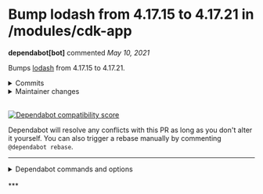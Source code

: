 # Bump lodash from 4.17.15 to 4.17.21 in /modules/cdk-app

**dependabot[bot]** commented *May 10, 2021*

Bumps [lodash](https://github.com/lodash/lodash) from 4.17.15 to 4.17.21.
<details>
<summary>Commits</summary>
<ul>
<li><a href="https://github.com/lodash/lodash/commit/f299b52f39486275a9e6483b60a410e06520c538"><code>f299b52</code></a> Bump to v4.17.21</li>
<li><a href="https://github.com/lodash/lodash/commit/c4847ebe7d14540bb28a8b932a9ce1b9ecbfee1a"><code>c4847eb</code></a> Improve performance of <code>toNumber</code>, <code>trim</code> and <code>trimEnd</code> on large input strings</li>
<li><a href="https://github.com/lodash/lodash/commit/3469357cff396a26c363f8c1b5a91dde28ba4b1c"><code>3469357</code></a> Prevent command injection through <code>_.template</code>'s <code>variable</code> option</li>
<li><a href="https://github.com/lodash/lodash/commit/ded9bc66583ed0b4e3b7dc906206d40757b4a90a"><code>ded9bc6</code></a> Bump to v4.17.20.</li>
<li><a href="https://github.com/lodash/lodash/commit/63150ef7645ac07961b63a86490f419f356429aa"><code>63150ef</code></a> Documentation fixes.</li>
<li><a href="https://github.com/lodash/lodash/commit/00f0f62a979d2f5fa0287c06eae70cf9a62d8794"><code>00f0f62</code></a> test.js: Remove trailing comma.</li>
<li><a href="https://github.com/lodash/lodash/commit/846e434c7a5b5692c55ebf5715ed677b70a32389"><code>846e434</code></a> Temporarily use a custom fork of <code>lodash-cli</code>.</li>
<li><a href="https://github.com/lodash/lodash/commit/5d046f39cbd27f573914768e3b36eeefcc4f1229"><code>5d046f3</code></a> Re-enable Travis tests on <code>4.17</code> branch.</li>
<li><a href="https://github.com/lodash/lodash/commit/aa816b36d402a1ad9385142ce7188f17dae514fd"><code>aa816b3</code></a> Remove <code>/npm-package</code>.</li>
<li><a href="https://github.com/lodash/lodash/commit/d7fbc52ee0466a6d248f047b5d5c3e6d1e099056"><code>d7fbc52</code></a> Bump to v4.17.19</li>
<li>Additional commits viewable in <a href="https://github.com/lodash/lodash/compare/4.17.15...4.17.21">compare view</a></li>
</ul>
</details>
<details>
<summary>Maintainer changes</summary>
<p>This version was pushed to npm by <a href="https://www.npmjs.com/~bnjmnt4n">bnjmnt4n</a>, a new releaser for lodash since your current version.</p>
</details>
<br />


[![Dependabot compatibility score](https://dependabot-badges.githubapp.com/badges/compatibility_score?dependency-name=lodash&package-manager=npm_and_yarn&previous-version=4.17.15&new-version=4.17.21)](https://docs.github.com/en/github/managing-security-vulnerabilities/about-dependabot-security-updates#about-compatibility-scores)

Dependabot will resolve any conflicts with this PR as long as you don't alter it yourself. You can also trigger a rebase manually by commenting `@dependabot rebase`.

[//]: # (dependabot-automerge-start)
[//]: # (dependabot-automerge-end)

---

<details>
<summary>Dependabot commands and options</summary>
<br />

You can trigger Dependabot actions by commenting on this PR:
- `@dependabot rebase` will rebase this PR
- `@dependabot recreate` will recreate this PR, overwriting any edits that have been made to it
- `@dependabot merge` will merge this PR after your CI passes on it
- `@dependabot squash and merge` will squash and merge this PR after your CI passes on it
- `@dependabot cancel merge` will cancel a previously requested merge and block automerging
- `@dependabot reopen` will reopen this PR if it is closed
- `@dependabot close` will close this PR and stop Dependabot recreating it. You can achieve the same result by closing it manually
- `@dependabot ignore this major version` will close this PR and stop Dependabot creating any more for this major version (unless you reopen the PR or upgrade to it yourself)
- `@dependabot ignore this minor version` will close this PR and stop Dependabot creating any more for this minor version (unless you reopen the PR or upgrade to it yourself)
- `@dependabot ignore this dependency` will close this PR and stop Dependabot creating any more for this dependency (unless you reopen the PR or upgrade to it yourself)
- `@dependabot use these labels` will set the current labels as the default for future PRs for this repo and language
- `@dependabot use these reviewers` will set the current reviewers as the default for future PRs for this repo and language
- `@dependabot use these assignees` will set the current assignees as the default for future PRs for this repo and language
- `@dependabot use this milestone` will set the current milestone as the default for future PRs for this repo and language

You can disable automated security fix PRs for this repo from the [Security Alerts page](https://github.com/gruntwork-io/infrastructure-as-code-testing-talk/network/alerts).

</details>
<br />
***


